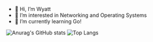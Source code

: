 - 👋 Hi, I’m Wyatt
- 👀 I’m interested in Networking and Operating Systems
- 🌱 I’m currently learning Go!





![Anurag's GitHub stats](https://github-readme-stats.vercel.app/api?username=WyattBram&theme=onedark) ![Top Langs](https://github-readme-stats.vercel.app/api/top-langs/?username=WyattBram&layout=compact&theme=onedark&hide=AMPL)








<!---
WyattBram/WyattBram is a ✨ special ✨ repository because its `README.md` (this file) appears on your GitHub profile.
You can click the Preview link to take a look at your changes.
--->
